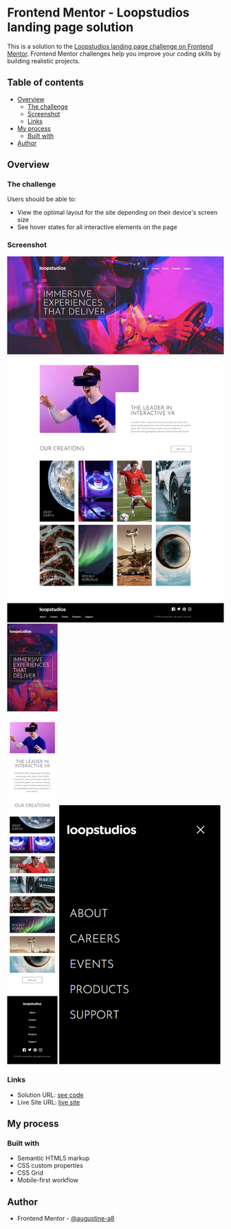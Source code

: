 # Frontend Mentor - Loopstudios landing page solution

This is a solution to the [Loopstudios landing page challenge on Frontend Mentor](https://www.frontendmentor.io/challenges/loopstudios-landing-page-N88J5Onjw). Frontend Mentor challenges help you improve your coding skills by building realistic projects.

## Table of contents

-   [Overview](#overview)
    -   [The challenge](#the-challenge)
    -   [Screenshot](#screenshot)
    -   [Links](#links)
-   [My process](#my-process)
    -   [Built with](#built-with)
-   [Author](#author)

## Overview

### The challenge

Users should be able to:

-   View the optimal layout for the site depending on their device's screen size
-   See hover states for all interactive elements on the page

### Screenshot

![](./images/desktop.png)
![](./images/mobile.png)
![](./images/mobile-menu.png)

### Links

-   Solution URL: [see code](https://github.com/augustine-a8/loopstudios-landing-page-main.git)
-   Live Site URL: [live site](https://augustine-a8.github.io/loopstudios-landing-page-main.git/)

## My process

### Built with

-   Semantic HTML5 markup
-   CSS custom properties
-   CSS Grid
-   Mobile-first workflow

## Author

-   Frontend Mentor - [@augustine-a8](https://www.frontendmentor.io/profile/augustine-a8)
